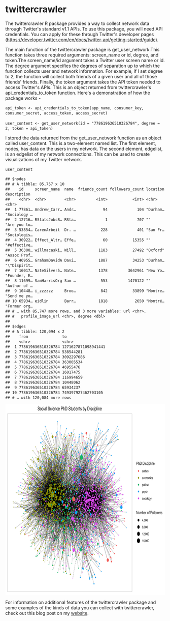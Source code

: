 # twittercrawler
The twittercrawler R package provides a way to collect network data through Twitter's standard v1.1 APIs. To use this package, you will need API credentials. You can apply for these through Twitter's developer pages (https://developer.twitter.com/en/docs/twitter-api/getting-started/guide). 

The main function of the twittercrawler package is get_user_network.This function takes three required arguments: screen_name or id, degree, and token.The screen_name/id argument takes a Twitter user screen name or id.  The degree argument specifies the degrees of separation up to which the function collects user and network information.  For example, if I set degree to 2, the function will collect both friends of a given user and all of those friends' friends. Finally, the token argument takes the API token needed to access Twitter's APIs.  This is an object returned from twittercrawler's api_credentials_to_token function.  Here's a demonstration of how the package works - 

```{r}
api_token <- api_credentials_to_token(app_name, consumer_key, consumer_secret, access_token, access_secret)

user_content <- get_user_network(id = "778619636510326784", degree = 2, token = api_token)
```

I stored the data returned from the get_user_network function as an object called user_content. This is a two-element named list. The first element, nodes, has data on the users in my network. The second element, edgelist, is an edgelist of my network connections. This can be used to create visualizations of my Twitter network. 

```
user_content
```

```{r}
## $nodes
## # A tibble: 85,757 x 10
##    id     screen_name  name  friends_count followers_count location description
##    <chr>  <chr>        <chr>         <int>           <int> <chr>    <chr>
##  1 77861… Andrew_Carr… Andr…            94             104 "Durham… "Sociology …
##  2 12716… RStatsJobsB… RSta…             1             707 ""       "Are you lo…
##  3 53854… CarenArbeit  Dr. …           228             401 "San Fr… "Sociologis…
##  4 30922… Effect_Altr… Effe…            60           15355 ""       "#effective…
##  5 36300… willmacaski… Will…          1183           27492 "Oxford" "Assoc Prof…
##  6 46955… GrahamDavidA Davi…          1887           34253 "Durham… "\"Dispirit…
##  7 16017… NateSilver5… Nate…          1378         3642961 "New Yo… "Founder, E…
##  8 11699… SamHarrisOrg Sam …           553         1470122 ""       "Author of …
##  9 10448… i_zzzzzz     Broo…           842           33899 "Montre… "Send me yo…
## 10 65934… eidlin       Barr…          1818            2650 "Montré… "Former org…
## # … with 85,747 more rows, and 3 more variables: url <chr>,
## #   profile_image_url <chr>, degree <dbl>
##
## $edges
## # A tibble: 120,094 x 2
##    from               to
##    <chr>              <chr>
##  1 778619636510326784 1271627871098941441
##  2 778619636510326784 538544281
##  3 778619636510326784 3092297686
##  4 778619636510326784 363005534
##  5 778619636510326784 46955476
##  6 778619636510326784 16017475
##  7 778619636510326784 116994659
##  8 778619636510326784 10448062
##  9 778619636510326784 65934237
## 10 778619636510326784 749397927462703105
## # … with 120,084 more rows
```

<img src='man/figures/net2_widget.png' align="center" height="600" />

For information on additional features of the twittercrawler package and some examples of the kinds of data you can collect with twittercrawler, check out this blog post on my [website](https://andrewcarr24.github.io/post/twittercrawler/twittercrawler_site.html).

